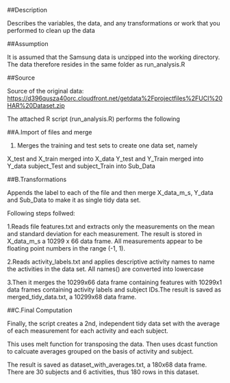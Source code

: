 ##Description 

Describes the variables, the data, and any transformations or work that you performed to clean up the data

##Assumption

It is assumed that the Samsung data is unzipped into the working directory. The data therefore resides in the same folder as run_analysis.R

##Source

Source of the original data: https://d396qusza40orc.cloudfront.net/getdata%2Fprojectfiles%2FUCI%20HAR%20Dataset.zip  

The attached R script (run_analysis.R) performs the following 

##A.Import of files and merge

1. Merges the training and test sets to create one data set, namely

X_test and X_train merged into X_data
Y_test and Y_Train merged into Y_data
subject_Test and subject_Train into Sub_Data


##B.Transformations

Appends the label to each of the file and then merge X_data_m_s, Y_data and Sub_Data to make it as single tidy data set.

Following steps follwed:

1.Reads file features.txt and extracts only the measurements on the mean and standard deviation for each measurement.
The result is stored in X_data_m_s a 10299 x 66 data frame. All measurements appear to be floating point numbers in the range (-1, 1).

2.Reads activity_labels.txt and applies descriptive activity names to name the activities in the data set. All names() are converted into lowercase
 

3.Then it merges the 10299x66 data frame containing features with 10299x1 data frames containing activity labels and subject IDs.The result is saved as merged_tidy_data.txt, a 10299x68 data frame.


##C.Final Computation

Finally, the script creates a 2nd, independent tidy data set with the average of each measurement for each activity and each subject.

This uses melt function for transposing the data. Then uses dcast function to calcuate averages grouped on the basis of activity and subject.

The result is saved as dataset_with_averages.txt, a 180x68 data frame. There are 30 subjects and 6 activities, thus 180 rows in this dataset.
